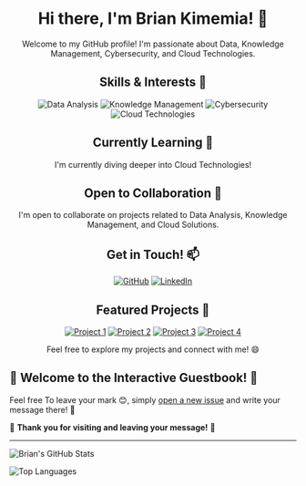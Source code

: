 <!-- Header -->
<h1 align="center">Hi there, I'm Brian Kimemia! 👋</h1>

<!-- Introduction -->
<p align="center">Welcome to my GitHub profile! I'm passionate about Data, Knowledge Management, Cybersecurity, and Cloud Technologies.</p>



<!-- Skills -->
<h2 align="center">Skills & Interests 🚀</h2>
<p align="center">
  <img src="https://img.shields.io/badge/Data-Analysis-orange" alt="Data Analysis">
  <img src="https://img.shields.io/badge/Knowledge-Management-blue" alt="Knowledge Management">
  <img src="https://img.shields.io/badge/Cybersecurity-red" alt="Cybersecurity">
  <img src="https://img.shields.io/badge/Cloud-Technologies-green" alt="Cloud Technologies">
</p>

<!-- Learning -->
<h2 align="center">Currently Learning 🌱</h2>
<p align="center">I'm currently diving deeper into Cloud Technologies!</p>

<!-- Collaboration -->
<h2 align="center">Open to Collaboration 💼</h2>
<p align="center">I'm open to collaborate on projects related to Data Analysis, Knowledge Management, and Cloud Solutions.</p>

<!-- Contact -->
<h2 align="center">Get in Touch! 📫</h2>
<p align="center">
  <a href="https://github.com/BrianKN019"><img src="https://img.shields.io/badge/GitHub-BrianKN019-blue?style=flat-square&logo=github" alt="GitHub"></a>
  <a href="https://www.linkedin.com/in/nbriankimemia019b"><img src="https://img.shields.io/badge/LinkedIn-NBrian%20Kimemia-blue?style=flat-square&logo=linkedin" alt="LinkedIn"></a>
</p>

<!-- Projects -->
<h2 align="center">Featured Projects 🌟</h2>

<p align="center">
  <a href="https://github.com/BrianKN019/project1"><img src="https://img.shields.io/badge/Project%201-Data%20Analysis-blueviolet" alt="Project 1"></a>
  <a href="https://github.com/BrianKN019/project2"><img src="https://img.shields.io/badge/Project%202-Knowledge%20Management-yellow" alt="Project 2"></a>
  <a href="https://github.com/BrianKN019/project3"><img src="https://img.shields.io/badge/Project%203-Cybersecurity-red" alt="Project 3"></a>
  <a href="https://github.com/BrianKN019/project4"><img src="https://img.shields.io/badge/Project%204-Cloud%20Technologies-green" alt="Project 4"></a>
</p>

<!-- Footer -->
<p align="center">Feel free to explore my projects and connect with me! 😄</p>

## 📝 Welcome to the Interactive Guestbook! 🚀

Feel free To leave your mark 😊, simply [open a new issue](https://github.com/your-username/guestbook/issues/new) and write your message there! 🎉

💬 **Thank you for visiting and leaving your message!** 💬


---

<!-- GitHub Readme Stats -->
![Brian's GitHub Stats](https://github-readme-stats.vercel.app/api?username=BrianKN019&show_icons=true&theme=radical)

<!-- Top Languages Card -->
![Top Languages](https://github-readme-stats.vercel.app/api/top-langs/?username=BrianKN019&layout=compact&theme=tokyonight)



<!---
BrianKN019/BrianKN019 is a ✨ special ✨ repository because its `README.md` (this file) appears on your GitHub profile.
You can click the Preview link to take a look at your changes.
--->
